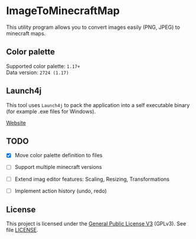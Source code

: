# ImageToMinecraftMap
This utility program allows you to convert images easily (PNG, JPEG) to minecraft maps.

## Color palette

Supported color palette: `1.17+` \
Data version: `2724 (1.17)`

## Launch4j
This tool uses `Launch4j` to pack the application into a self executable binary (for example .exe files for Windows).

[Website](http://launch4j.sourceforge.net/)

## TODO

- [x] Move color palette definition to files
- [ ] Support multiple minecraft versions
- [ ] Extend imag editor features: Scaling, Resizing, Transformations
- [ ] Implement action history (undo, redo)


## License

This project is licensed under the [General Public License V3](https://www.gnu.org/licenses/gpl-3.0.en.html) (GPLv3).
See file [LICENSE](/LICENSE).